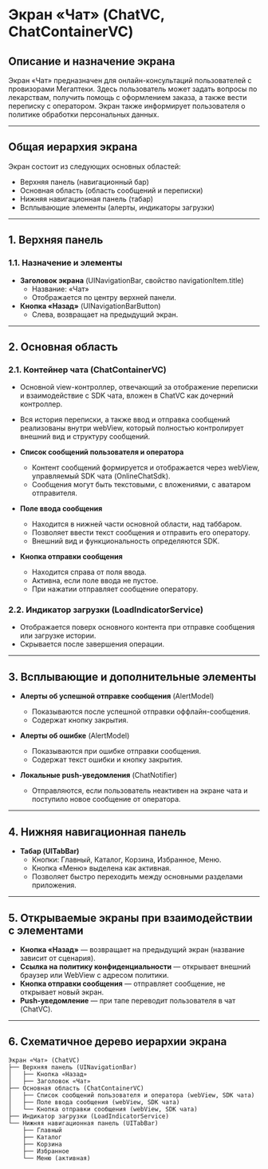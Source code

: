 # Экран «Чат» (ChatVC, ChatContainerVC)

## Описание и назначение экрана

Экран «Чат» предназначен для онлайн-консультаций пользователей с провизорами Мегаптеки. Здесь пользователь может задать вопросы по лекарствам, получить помощь с оформлением заказа, а также вести переписку с оператором. Экран также информирует пользователя о политике обработки персональных данных.

---

## Общая иерархия экрана

Экран состоит из следующих основных областей:
- Верхняя панель (навигационный бар)
- Основная область (область сообщений и переписки)
- Нижняя навигационная панель (табар)
- Всплывающие элементы (алерты, индикаторы загрузки)

---

## 1. Верхняя панель

### 1.1. Назначение и элементы

- **Заголовок экрана** (UINavigationBar, свойство navigationItem.title)
  - Название: «Чат»
  - Отображается по центру верхней панели.
- **Кнопка «Назад»** (UINavigationBarButton)
  - Слева, возвращает на предыдущий экран.

---

## 2. Основная область

### 2.1. Контейнер чата (ChatContainerVC)
  - Основной view-контроллер, отвечающий за отображение переписки и взаимодействие с SDK чата, вложен в ChatVC как дочерний контроллер.
  - Вся история переписки, а также ввод и отправка сообщений реализованы внутри webView, который полностью контролирует внешний вид и структуру сообщений.

- **Список сообщений пользователя и оператора**
  - Контент сообщений формируется и отображается через webView, управляемый SDK чата (OnlineChatSdk).
  - Сообщения могут быть текстовыми, с вложениями, с аватаром отправителя.

- **Поле ввода сообщения**
  - Находится в нижней части основной области, над таббаром.
  - Позволяет ввести текст сообщения и отправить его оператору.
  - Внешний вид и функциональность определяются SDK.

- **Кнопка отправки сообщения** 
  - Находится справа от поля ввода.
  - Активна, если поле ввода не пустое.
  - При нажатии отправляет сообщение оператору.

### 2.2. Индикатор загрузки (LoadIndicatorService)
  - Отображается поверх основного контента при отправке сообщения или загрузке истории.
  - Скрывается после завершения операции.

---

## 3. Всплывающие и дополнительные элементы

- **Алерты об успешной отправке сообщения** (AlertModel)
  - Показываются после успешной отправки оффлайн-сообщения.
  - Содержат кнопку закрытия.

- **Алерты об ошибке** (AlertModel)
  - Показываются при ошибке отправки сообщения.
  - Содержат текст ошибки и кнопку закрытия.

- **Локальные push-уведомления** (ChatNotifier)
  - Отправляются, если пользователь неактивен на экране чата и поступило новое сообщение от оператора.

---

## 4. Нижняя навигационная панель

- **Табар (UITabBar)**
  - Кнопки: Главный, Каталог, Корзина, Избранное, Меню.
  - Кнопка «Меню» выделена как активная.
  - Позволяет быстро переходить между основными разделами приложения.

---

## 5. Открываемые экраны при взаимодействии с элементами

- **Кнопка «Назад»** — возвращает на предыдущий экран (название зависит от сценария).
- **Ссылка на политику конфиденциальности** — открывает внешний браузер или WebView с адресом политики.
- **Кнопка отправки сообщения** — отправляет сообщение, не открывает новый экран.
- **Push-уведомление** — при тапе переводит пользователя в чат (ChatVC).

---

## 6. Схематичное дерево иерархии экрана

```
Экран «Чат» (ChatVC)
├── Верхняя панель (UINavigationBar)
│   ├── Кнопка «Назад»
│   ├── Заголовок «Чат»
├── Основная область (ChatContainerVC)
│   ├── Список сообщений пользователя и оператора (webView, SDK чата)
│   ├── Поле ввода сообщения (webView, SDK чата)
│   └── Кнопка отправки сообщения (webView, SDK чата)
├── Индикатор загрузки (LoadIndicatorService)
└── Нижняя навигационная панель (UITabBar)
    ├── Главный
    ├── Каталог
    ├── Корзина
    ├── Избранное
    └── Меню (активная)
```